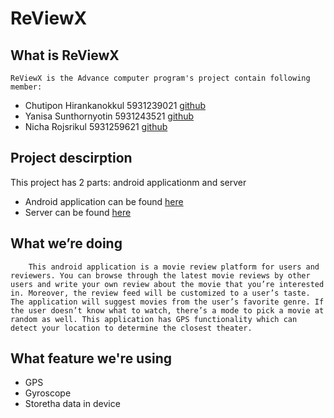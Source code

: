 # ReViewX

## What is ReViewX
    ReViewX is the Advance computer program's project contain following member:
- Chutipon Hirankanokkul 5931239021 [github](https://github.com/chutipon29301)
- Yanisa Sunthornyotin 5931243521 [github](https://github.com/mingyanisa)
- Nicha Rojsrikul 5931259621 [github](https://github.com/egnarregnar)

## Project descirption
This project has 2 parts: android applicationm and server

- Android application can be found [here](https://github.com/chutipon29301/ReViewX)
- Server can be found [here](https://github.com/chutipon29301/ReViewXServer)


## What we’re doing
        This android application is a movie review platform for users and reviewers. You can browse through the latest movie reviews by other users and write your own review about the movie that you’re interested in. Moreover, the review feed will be customized to a user’s taste. The application will suggest movies from the user’s favorite genre. If the user doesn’t know what to watch, there’s a mode to pick a movie at random as well. This application has GPS functionality which can detect your location to determine the closest theater.


## What feature we're using
- GPS
- Gyroscope
- Storetha data in device